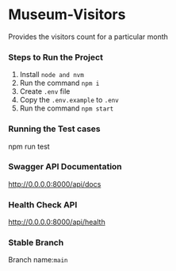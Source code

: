 # Museum-Visitors

Provides the visitors count for a particular month

### Steps to Run the Project

1. Install `node and nvm`
2. Run the command `npm i`
3. Create `.env` file
4. Copy the `.env.example` to `.env`
5. Run the command `npm start`

### Running the Test cases

npm run test

### Swagger API Documentation

http://0.0.0.0:8000/api/docs

### Health Check API

http://0.0.0.0:8000/api/health

### Stable Branch

Branch name:`main`
